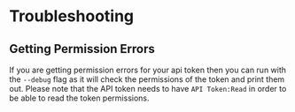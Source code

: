 # Troubleshooting

## Getting Permission Errors

If you are getting permission errors for your api token then you can run with the `--debug` flag as it will check the permissions of the token and print them out.
Please note that the API token needs to have `API Token:Read` in order to be able to read the token permissions.

